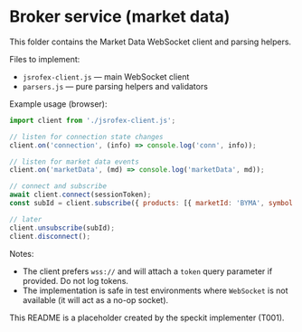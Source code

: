 # Broker service (market data)

This folder contains the Market Data WebSocket client and parsing helpers.

Files to implement:
- `jsrofex-client.js` — main WebSocket client
- `parsers.js` — pure parsing helpers and validators

Example usage (browser):

```js
import client from './jsrofex-client.js';

// listen for connection state changes
client.on('connection', (info) => console.log('conn', info));

// listen for market data events
client.on('marketData', (md) => console.log('marketData', md));

// connect and subscribe
await client.connect(sessionToken);
const subId = client.subscribe({ products: [{ marketId: 'BYMA', symbol: 'GGAL' }], entries: ['OF','BI'], depth: 3 });

// later
client.unsubscribe(subId);
client.disconnect();
```

Notes:
- The client prefers `wss://` and will attach a `token` query parameter if provided. Do not log tokens.
- The implementation is safe in test environments where `WebSocket` is not available (it will act as a no-op socket).

This README is a placeholder created by the speckit implementer (T001).
